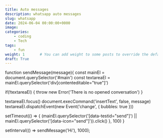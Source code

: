```yaml
---
title: Auto messages
description: whatsapp auto messages
slug: whatsapp
date: 2024-06-04 00:00:00+0000
image:
categories:
    - coding
    - Tech
tags:
    - fun
weight: 1       # You can add weight to some posts to override the default sorting (date descending)
draft: True
---
```


function sendMessage(message){
  const mainEl = document.querySelector('#main')
  const textareaEl = mainEl.querySelector('div[contenteditable="true"]')

  if(!textareaEl) {
    throw new Error('There is no opened conversation')
  }

  textareaEl.focus()
  document.execCommand('insertText', false, message)
  textareaEl.dispatchEvent(new Event('change', { bubbles: true }))

  setTimeout(() => {
    (mainEl.querySelector('[data-testid="send"]') || mainEl.querySelector('[data-icon="send"]')).click()
  }, 100)
}

setInterval(() => sendMessage('Hi'), 1000);
